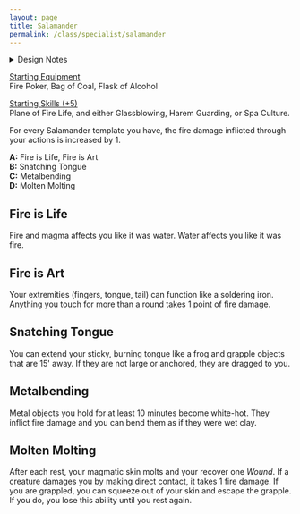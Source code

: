 ```yaml
---
layout: page
title: Salamander
permalink: /class/specialist/salamander
---
```


<details markdown="1">
<summary>Design Notes</summary>
*This is a monster class for the [salamander](https://saltygoo.github.io/monsters/salamander). I base my designs upon Jojiro's [philosophy](https://dungeonantology.com/2020/08/09/glog-class-design/). This class is special because it changes the way environment is percieved: it takes two common barriers for adventurers (fire and metal) and opens them up, while making water a terrifying one. Templates C and D make the salamander a deadly fighter in melee, but it lacks the durability to truely abuse it. — SaltyGoo*
</details>

<ins>Starting Equipment</ins><br>
Fire Poker, Bag of Coal, Flask of Alcohol

<ins>Starting Skills (+5)</ins><br>
Plane of Fire Life, and either Glassblowing, Harem Guarding, or Spa Culture.

For every Salamander template you have, the fire damage inflicted through your actions is increased by 1.

**A:** Fire is Life, Fire is Art<br>
**B:** Snatching Tongue<br>
**C:** Metalbending<br>
**D:** Molten Molting<br>

## Fire is Life
Fire and magma affects you like it was water. Water affects you like it was fire.

## Fire is Art
Your extremities (fingers, tongue, tail) can function like a soldering iron. Anything you touch for more than a round takes 1 point of fire damage.

## Snatching Tongue
You can extend your sticky, burning tongue like a frog and grapple objects that are 15' away. If they are not large or anchored, they are dragged to you.

## Metalbending
Metal objects you hold for at least 10 minutes become white-hot. They inflict fire damage and you can bend them as if they were wet clay.

## Molten Molting
After each rest, your magmatic skin molts and your recover one *Wound*. If a creature damages you by making direct contact, it takes 1 fire damage. If you are grappled, you can squeeze out of your skin and escape the grapple. If you do, you lose this ability until you rest again.
